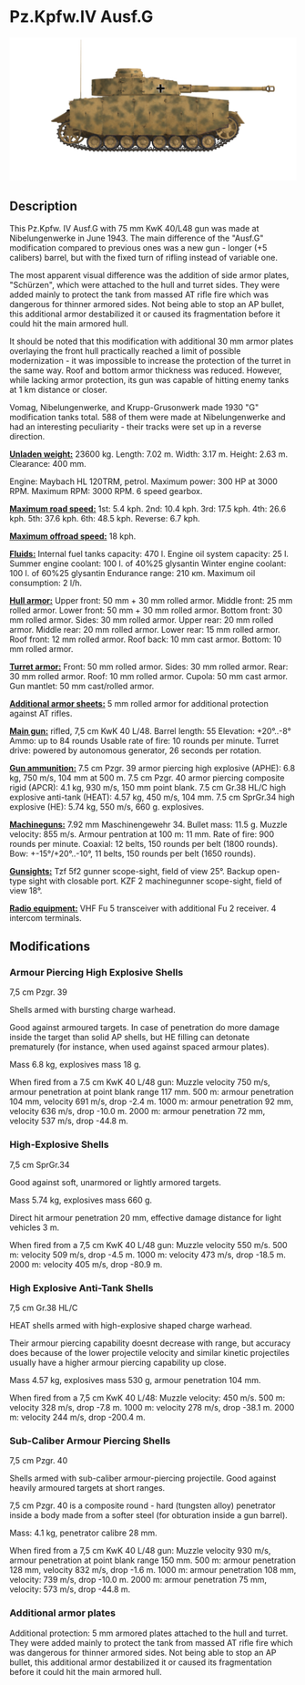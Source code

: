 ﻿# Pz.Kpfw.IV Ausf.G

![_pziv-g](../images/_pziv-g.png)

## Description

This Pz.Kpfw. IV Ausf.G with 75 mm KwK 40/L48 gun was made at Nibelungenwerke in June 1943. The main difference of the "Ausf.G" modification compared to previous ones was a new gun - longer (+5 calibers) barrel, but with the fixed turn of rifling instead of variable one.

The most apparent visual difference was the addition of side armor plates, "Schürzen", which were attached to the hull and turret sides. They were added mainly to protect the tank from massed AT rifle fire which was dangerous for thinner armored sides. Not being able to stop an AP bullet, this additional armor destabilized it or caused its fragmentation before it could hit the main armored hull.

It should be noted that this modification with additional 30 mm armor plates overlaying the front hull practically reached a limit of possible modernization - it was impossible to increase the protection of the turret in the same way. Roof and bottom armor thickness was reduced. However, while lacking armor protection, its gun was capable of hitting enemy tanks at 1 km distance or closer.

Vomag, Nibelungenwerke, and Krupp-Grusonwerk made 1930 "G" modification tanks total. 588 of them were made at Nibelungenwerke and had an interesting peculiarity - their tracks were set up in a reverse direction.

<b><u>Unladen weight:</u></b> 23600 kg.
Length: 7.02 m.
Width: 3.17 m.
Height: 2.63 m.
Clearance: 400 mm.

Engine: Maybach HL 120TRM, petrol.
Maximum power: 300 HP at 3000 RPM.
Maximum RPM: 3000 RPM.
6 speed gearbox.

<b><u>Maximum road speed:</u></b>
1st: 5.4 kph.
2nd: 10.4 kph.
3rd: 17.5 kph.
4th: 26.6 kph.
5th: 37.6 kph.
6th: 48.5 kph.
Reverse: 6.7 kph.

<b><u>Maximum offroad speed:</u></b> 18 kph.

<b><u>Fluids:</u></b>
Internal fuel tanks capacity: 470 l.
Engine oil system capacity: 25 l.
Summer engine coolant: 100 l. of 40%25 glysantin
Winter engine coolant: 100 l. of 60%25 glysantin
Endurance range: 210 кm.
Maximum oil consumption: 2 l/h.

<b><u>Hull armor:</u></b>
Upper front: 50 mm + 30 mm rolled armor.
Middle front: 25 mm rolled armor.
Lower front: 50 mm + 30 mm rolled armor.
Bottom front: 30 mm rolled armor.
Sides: 30 mm rolled armor.
Upper rear: 20 mm rolled armor.
Middle rear: 20 mm rolled armor.
Lower rear: 15 mm rolled armor.
Roof front: 12 mm rolled armor.
Roof back: 10 mm cast armor.
Bottom: 10 mm rolled armor.

<b><u>Turret armor:</u></b>
Front: 50 mm rolled armor.
Sides: 30 mm rolled armor.
Rear: 30 mm rolled armor.
Roof: 10 mm rolled armor.
Cupola: 50 mm cast armor.
Gun mantlet: 50 mm cast/rolled armor.

<b><u>Additional armor sheets:</u></b>
5 mm rolled armor for additional protection against AT rifles.

<b><u>Main gun:</u></b> rifled, 7,5 cm KwK 40 L/48.
Barrel length: 55
Elevation: +20°..-8°
Ammo: up to 84 rounds
Usable rate of fire: 10 rounds per minute.
Turret drive: powered by autonomous generator, 26 seconds per rotation.

<b><u>Gun ammunition:</u></b>
7.5 cm Pzgr. 39 armor piercing high explosive (APHE): 6.8 kg, 750 m/s, 104 mm at 500 m.
7.5 cm Pzgr. 40 armor piercing composite rigid (APCR): 4.1 kg, 930 m/s, 150 mm point blank.
7.5 cm Gr.38 HL/С high explosive anti-tank (HEAT): 4.57 kg, 450 m/s, 104 mm.
7.5 cm SprGr.34 high explosive (HE): 5.74 kg, 550 m/s, 660 g. explosives.

<b><u>Machineguns:</u></b> 7.92 mm Maschinengewehr 34.
Bullet mass: 11.5 g.
Muzzle velocity: 855 m/s.
Armour pentration at 100 m: 11 mm.
Rate of fire: 900 rounds per minute.
Coaxial: 12 belts, 150 rounds per belt (1800 rounds).
Bow: +-15°/+20°..-10°, 11 belts, 150 rounds per belt (1650 rounds).

<b><u>Gunsights:</u></b>
Tzf 5f2 gunner scope-sight, field of view 25°.
Backup open-type sight with closable port.
KZF 2 machinegunner scope-sight, field of view 18°.

<b><u>Radio equipment:</u></b>
VHF Fu 5 transceiver with additional Fu 2 receiver.
4 intercom terminals.


## Modifications


### Armour Piercing High Explosive Shells

7,5 cm Pzgr. 39

Shells armed with bursting charge warhead.

Good against armoured targets. In case of penetration do more damage inside the target than solid AP shells, but HE filling can detonate prematurely (for instance, when used against spaced armour plates).

Mass 6.8 kg, explosives mass 18 g.

When fired from a 7.5 cm KwK 40 L/48 gun:
Muzzle velocity 750 m/s, armour penetration at point blank range 117 mm.
500 m: armour penetration 104 mm, velocity 691 m/s, drop -2.4 m.
1000 m: armour penetration 92 mm, velocity 636 m/s, drop -10.0 m.
2000 m: armour penetration 72 mm, velocity 537 m/s, drop -44.8 m.

### High-Explosive Shells

7,5 cm SprGr.34

Good against soft, unarmored or lightly armored targets.

Mass 5.74 kg, explosives mass 660 g.

Direct hit armour penetration 20 mm, effective damage distance for light vehicles 3 m.

When fired from a 7,5 cm KwK 40 L/48 gun:
Muzzle velocity 550 m/s.
500 m: velocity 509 m/s, drop -4.5 m.
1000 m: velocity 473 m/s, drop -18.5 m.
2000 m: velocity 405 m/s, drop -80.9 m.

### High Explosive Anti-Tank Shells

7,5 cm Gr.38 HL/C

HEAT shells armed with high-explosive shaped charge warhead.

Their armour piercing capability doesnt decrease with range, but accuracy does because of the lower projectile velocity and similar kinetic projectiles usually have a higher armour piercing capability up close.

Mass 4.57 kg, explosives mass 530 g, armour penetration 104 mm.

When fired from a 7,5 cm KwK 40 L/48:
Muzzle velocity: 450 m/s.
500 m: velocity 328 m/s, drop -7.8 m.
1000 m: velocity 278 m/s, drop -38.1 m.
2000 m: velocity 244 m/s, drop -200.4 m.﻿

### Sub-Caliber Armour Piercing Shells

7,5 cm Pzgr. 40

Shells armed with sub-caliber armour-piercing projectile. Good against heavily armoured targets at short ranges.

7,5 cm Pzgr. 40 is a composite round - hard (tungsten alloy) penetrator inside a body made from a softer steel (for obturation inside a gun barrel).

Mass: 4.1 kg, penetrator calibre 28 mm.

When fired from a 7,5 cm KwK 40 L/48 gun:
Muzzle velocity 930 m/s, armour penetration at point blank range 150 mm.
500 m: armour penetration 128 mm, velocity 832 m/s, drop -1.6 m.
1000 m: armour penetration 108 mm, velocity: 739 m/s, drop -10.0 m.
2000 m: armour penetration 75 mm, velocity: 573 m/s, drop -44.8 m.

### Additional armor plates

Additional protection: 5 mm armored plates attached to the hull and turret. They were added mainly to protect the tank from massed AT rifle fire which was dangerous for thinner armored sides. Not being able to stop an AP bullet, this additional armor destabilized it or caused its fragmentation before it could hit the main armored hull.
